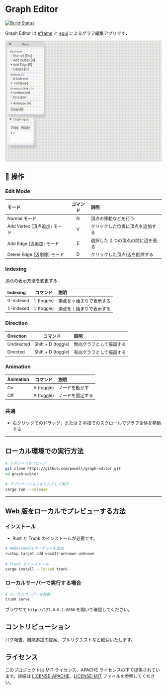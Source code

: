 # Graph Editor

[![Build Status](https://github.com/kentakom1213/graph-editor/workflows/CI/badge.svg)](https://github.com/kentakom1213/graph-editor/actions?workflow=CI)

Graph Editor は [eframe](https://github.com/emilk/egui/tree/master/crates/eframe) と [egui](https://github.com/emilk/egui/) によるグラフ編集アプリです．

![demo](./images/graph-editor-demo-v3.gif)

## 📌 操作

### Edit Mode

| モード                       | コマンド | 説明                              |
| :--------------------------- | :------: | :-------------------------------- |
| Normal モード                |    N     | 頂点の移動などを行う              |
| Add Vertex (頂点追加) モード |    V     | クリックした位置に頂点を追加する  |
| Add Edge (辺追加) モード     |    E     | 選択した 2 つの頂点の間に辺を張る |
| Delete Edge (辺削除) モード  |    D     | クリックした頂点/辺を削除する     |

### Indexing

頂点の表示方法を変更する．

| Indexing  |  コマンド  | 説明                        |
| :-------- | :--------: | :-------------------------- |
| 0-indexed | 1 (toggle) | 頂点を `0` 始まりで表示する |
| 1-indexed | 1 (toggle) | 頂点を `1` 始まりで表示する |

### Direction

| Direction  |      コマンド      | 説明                     |
| :--------- | :----------------: | :----------------------- |
| Undirected | Shift + D (toggle) | 無向グラフとして描画する |
| Directed   | Shift + D (toggle) | 有向グラフとして描画する |

### Animation

| Animation |  コマンド  | 説明             |
| :-------- | :--------: | :--------------- |
| On        | A (toggle) | ノードを動かす   |
| Off       | A (toggle) | ノードを固定する |

### 共通

- 右クリックでのドラッグ，または 2 本指でのスクロールでグラフ全体を移動する

---

## ローカル環境での実行方法

```bash
# リポジトリをクローン
git clone https://github.com/powell/graph-editor.git
cd graph-editor

# アプリケーションをビルドして実行
cargo run --release
```

---

## Web 版をローカルでプレビューする方法

### インストール

- Rust と Trunk のインストールが必要です。

```bash
# WebAssemblyターゲットを追加
rustup target add wasm32-unknown-unknown

# Trunk をインストール
cargo install --locked trunk
```

### ローカルサーバーで実行する場合

```bash
# ローカルサーバーを起動
trunk serve
```

ブラウザで `http://127.0.0.1:8080` を開いて確認してください。

## コントリビューション

バグ報告、機能追加の提案、プルリクエストなど歓迎いたします。

## ライセンス

このプロジェクトは MIT ライセンス、APACHE ライセンスの下で提供されています。詳細は [LICENSE-APACHE](https://github.com/kentakom1213/graph-editor/blob/main/LICENSE-APACHE)、[LICENSE-MIT](https://github.com/kentakom1213/graph-editor/blob/main/LICENSE-MIT) ファイルを参照してください。
